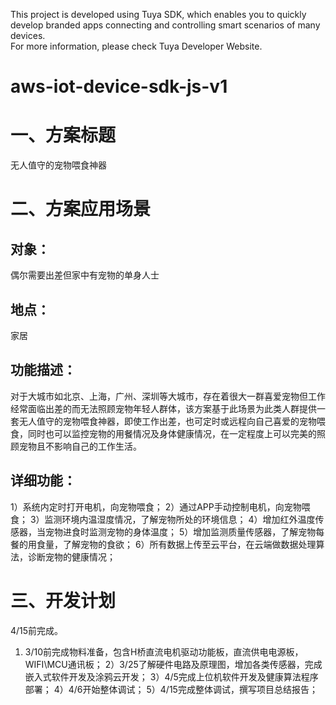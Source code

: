 This project is developed using Tuya SDK, which enables you to quickly develop branded apps connecting and controlling smart scenarios of many devices.         
For more information, please check Tuya Developer Website.

# aws-iot-device-sdk-js-v1

# 一、方案标题
无人值守的宠物喂食神器
# 二、方案应用场景
## 对象：
偶尔需要出差但家中有宠物的单身人士
## 地点：
家居
## 功能描述：
对于大城市如北京、上海，广州、深圳等大城市，存在着很大一群喜爱宠物但工作经常面临出差的而无法照顾宠物年轻人群体，该方案基于此场景为此类人群提供一套无人值守的宠物喂食神器，即使工作出差，也可定时或远程向自己喜爱的宠物喂食，同时也可以监控宠物的用餐情况及身体健康情况，在一定程度上可以完美的照顾宠物且不影响自己的工作生活。
## 详细功能：
1）系统内定时打开电机，向宠物喂食；
2）通过APP手动控制电机，向宠物喂食；
3）监测环境内温湿度情况，了解宠物所处的环境信息；
4）增加红外温度传感器，当宠物进食时监测宠物的身体温度；
5）增加监测质量传感器，了解宠物每餐的用食量，了解宠物的食欲；
6）所有数据上传至云平台，在云端做数据处理算法，诊断宠物的健康情况；
# 三、开发计划
4/15前完成。
1) 3/10前完成物料准备，包含H桥直流电机驱动功能板，直流供电电源板，WIFI\MCU通讯板；
2）3/25了解硬件电路及原理图，增加各类传感器，完成嵌入式软件开发及涂鸦云开发；
3）4/5完成上位机软件开发及健康算法程序部署；
4）4/6开始整体调试；
5）4/15完成整体调试，撰写项目总结报告；
